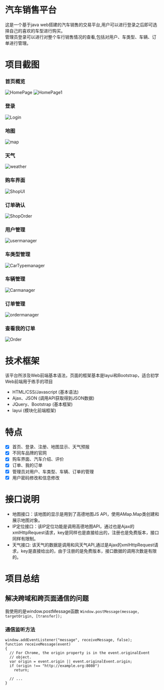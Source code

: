 # 汽车销售平台
这是一个基于java web搭建的汽车销售的交易平台,用户可以进行登录之后即可选择自己的喜欢的车型进行购买。        
管理员登录可以进行对整个车行销售情况的查看,包括对用户、车类型、车辆、订单进行管理。   
# 项目截图
### 首页概览
![HomePage](http://pdi3m4use.bkt.clouddn.com/Home1png.png)
![HomePage1](http://pdi3m4use.bkt.clouddn.com/listcar.png)
### 登录
![Login](http://pdi3m4use.bkt.clouddn.com/Login.png)
### 地图
![map](http://pdi3m4use.bkt.clouddn.com/map.png)
### 天气
![weather](http://pdi3m4use.bkt.clouddn.com/weather.png)
### 购车界面
![ShopUI](http://pdi3m4use.bkt.clouddn.com/ShopUI.png)
### 订单确认
![ShopOrder](http://pdi3m4use.bkt.clouddn.com/ShopOrder.png)
### 用户管理
![usermanager](http://pdi3m4use.bkt.clouddn.com/UserManager.png)
### 车类型管理
![CarTypemanager](http://pdi3m4use.bkt.clouddn.com/CayType.png)
### 车辆管理
![Carmanager](http://pdi3m4use.bkt.clouddn.com/CarManager.png)
### 订单管理
![ordermanager](http://pdi3m4use.bkt.clouddn.com/ordermanager.png)
### 查看我的订单
![Order](http://pdi3m4use.bkt.clouddn.com/Order.png)
# 技术框架
该平台所涉及Web前端基本语法，页面的框架基本是layui和Bootstrap，适合初学Web前端用于练手的项目
* HTML/CSS/Javascript (基本语法)
* Ajax、JSON (调用API获取得到JSON数据)
* JQuery、Bootstrap (基本框架)
* layui (模块化前端框架)
# 特点
- [x] 首页、登录、注册、地图显示、天气预报
- [x] 不同车品牌的官网
- [x] 购车界面、汽车介绍、评价
- [x] 订单、我的订单
- [x] 管理员对用户、车类型、车辆、订单的管理
- [x] 用户密码修改和信息修改
# 接口说明
* 地图接口：该地图的显示是用到了高德地图JS API，使用AMap.Map类创建和展示地图对象。
* IP定位接口：该IP定位功能是调用高德地图API，通过也是Ajax的xmlHttpRequest请求，key是同样也是直接给出的，注册也是免费版本，接口同样有限制。
* 天气接口:  该天气的数据是调用和风天气API,通过是Ajax的xmlHttpRequest请求，key是直接给出的，由于注册的是免费版本，接口数据的调用次数是有限的。
# 项目总结
## 解决跨域和跨页面通信的问题
我使用的是window.postMessage函数
`Window.postMessage(message, targetOrigin, [transfer]);`
### 通信监听方法
```
window.addEventListener("message", receiveMessage, false);
function receiveMessage(event)
{
  // For Chrome, the origin property is in the event.originalEvent
  // object.
  var origin = event.origin || event.originalEvent.origin; 
  if (origin !== "http://example.org:8080")
    return;

  // ...
}
```
